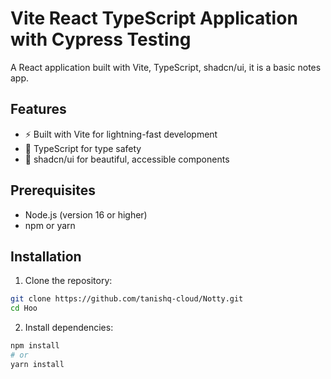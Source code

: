 # Vite React TypeScript Application with Cypress Testing

A React application built with Vite, TypeScript, shadcn/ui, it is a basic notes app.

## Features

- ⚡️ Built with Vite for lightning-fast development
- 🎯 TypeScript for type safety
- 🎨 shadcn/ui for beautiful, accessible components


## Prerequisites

- Node.js (version 16 or higher)
- npm or yarn

## Installation

1. Clone the repository:
```bash
git clone https://github.com/tanishq-cloud/Notty.git
cd Hoo
```

2. Install dependencies:
```bash
npm install
# or
yarn install
```

